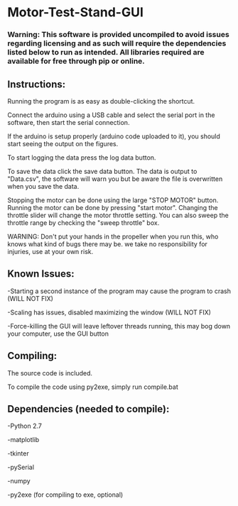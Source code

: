 # Motor-Test-Stand-GUI

### Warning: This software is provided uncompiled to avoid issues regarding licensing and as such will require the dependencies listed below to run as intended. All libraries required are available for free through pip or online.

## Instructions:

Running the program is as easy as double-clicking the shortcut.

Connect the arduino using a USB cable and select the serial port in the software, then start the serial connection.

If the arduino is setup properly (arduino code uploaded to it), you should start seeing the output on the figures.

To start logging the data press the log data button.

To save the data click the save data button.
The data is output to "Data.csv", the software will warn you but be aware the file is overwritten when you save the data.

Stopping the motor can be done using the large "STOP MOTOR" button.
Running the motor can be done by pressing "start motor".
Changing the throttle slider will change the motor throttle setting.
You can also sweep the throttle range by checking the "sweep throttle" box.

WARNING: Don't put your hands in the propeller when you run this, who knows what kind of bugs there may be.
	 we take no responsibility for injuries, use at your own risk.


## Known Issues:
-Starting a second instance of the program may cause the program to crash (WILL NOT FIX)

-Scaling has issues, disabled maximizing the window (WILL NOT FIX)

-Force-killing the GUI will leave leftover threads running, this may bog down your computer, use the GUI button


## Compiling:

The source code is included.

To compile the code using py2exe, simply run compile.bat

## Dependencies (needed to compile):
-Python 2.7

-matplotlib

-tkinter

-pySerial

-numpy

-py2exe (for compiling to exe, optional)
